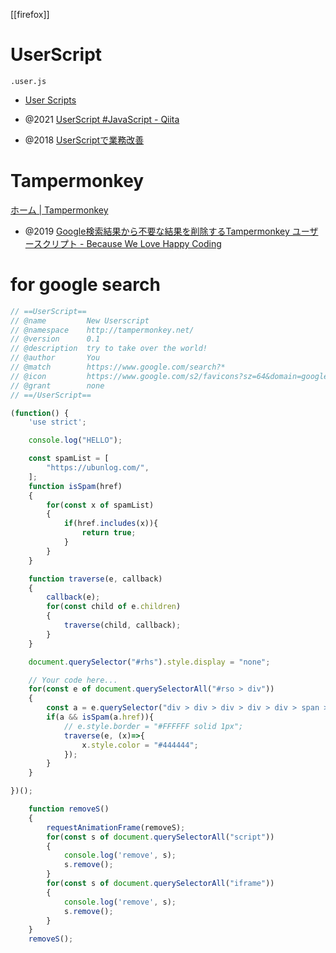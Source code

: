 [[firefox]]
# UserScript
`.user.js`
- [User Scripts](https://www.chromium.org/developers/design-documents/user-scripts/)

- @2021 [UserScript #JavaScript - Qiita](https://qiita.com/aoirint/items/3467427c28fe71d3cd57)
- @2018 [UserScriptで業務改善](https://kenchan0130.github.io/post/2018-05-21-1)

# Tampermonkey
[ホーム | Tampermonkey](https://www.tampermonkey.net/)

- @2019 [Google検索結果から不要な結果を削除するTampermonkey ユーザースクリプト - Because We Love Happy Coding](https://code.74th.net/entry/2019/12/07/222755)

# for google search
```js
// ==UserScript==
// @name         New Userscript
// @namespace    http://tampermonkey.net/
// @version      0.1
// @description  try to take over the world!
// @author       You
// @match        https://www.google.com/search?*
// @icon         https://www.google.com/s2/favicons?sz=64&domain=google.com
// @grant        none
// ==/UserScript==

(function() {
    'use strict';

    console.log("HELLO");

    const spamList = [
        "https://ubunlog.com/",
    ];
    function isSpam(href)
    {
        for(const x of spamList)
        {
            if(href.includes(x)){
                return true;
            }
        }
    }

    function traverse(e, callback)
    {
        callback(e);
        for(const child of e.children)
        {
            traverse(child, callback);
        }
    }

    document.querySelector("#rhs").style.display = "none";

    // Your code here...
    for(const e of document.querySelectorAll("#rso > div"))
    {
        const a = e.querySelector("div > div > div > div > div > span > a");
        if(a && isSpam(a.href)){
            // e.style.border = "#FFFFFF solid 1px";
            traverse(e, (x)=>{
                x.style.color = "#444444";
            });
        }
    }

})();
```

```js
    function removeS()
    {
        requestAnimationFrame(removeS);
        for(const s of document.querySelectorAll("script"))
        {
            console.log('remove', s);
            s.remove();
        }
        for(const s of document.querySelectorAll("iframe"))
        {
            console.log('remove', s);
            s.remove();
        }
    }
    removeS();
```
